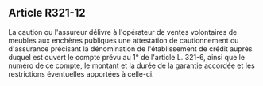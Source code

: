 Article R321-12
----
La caution ou l'assureur délivre à l'opérateur de ventes volontaires de meubles
aux enchères publiques une attestation de cautionnement ou d'assurance précisant
la dénomination de l'établissement de crédit auprès duquel est ouvert le compte
prévu au 1° de l'article L. 321-6, ainsi que le numéro de ce compte, le montant
et la durée de la garantie accordée et les restrictions éventuelles apportées à
celle-ci.
